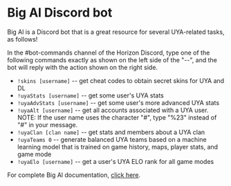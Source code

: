 # Big Al Discord bot

Big Al is a Discord bot that is a great resource for several UYA-related tasks, as follows!

In the #bot-commands channel of the Horizon Discord, type one of the following commands exactly as shown on the left side of the "--", and the bot will reply with the action shown on the right side.
- `!skins [username]` -- get cheat codes to obtain secret skins for UYA and DL
- `!uyaStats [username]` -- get some user's UYA stats
- `!uyaAdvStats [username]` -- get some user's more advanced UYA stats
- `!uyaAlt [username]` -- get all accounts associated with a UYA user. NOTE: If the user name uses the character "#", type "%23" instead of "#" in your message.
- `!uyaClan [clan name]` -- get stats and members about a UYA clan
- `!uyaTeams 0` -- generate balanced UYA teams based on a machine learning model that is trained on game history, maps, player stats, and game mode
- `!uyaElo [username]` -- get a user's UYA ELO rank for all game modes

For complete Big Al documentation, [click here](https://github.com/badger41/big-al-discord-bot).
